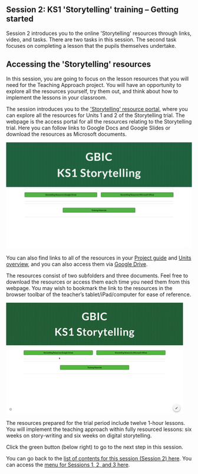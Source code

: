 ## Session 2: KS1 'Storytelling' training – Getting started
Session 2 introduces you to the online 'Storytelling' resources through links, video, and tasks. There are two tasks in this session. The second task focuses on completing a lesson that the pupils themselves undertake.

## Accessing the 'Storytelling' resources
In this session, you are going to focus on the lesson resources that you will need for the Teaching Approach project. You will have an opportunity to explore all the resources yourself, try them out, and think about how to implement the lessons in your classroom.

The session introduces you to the ['Storytelling' resource portal](http://ncce.io/KS1Storytelling), where you can explore all the resources for Units 1 and 2 of the Storytelling trial. The webpage is the access portal for all the resources relating to the Storytelling trial. Here you can follow links to Google Docs and Google Slides or download the resources as Microsoft documents.

![Modelling access webpage](images/ks1storytelling-Webpage.png)

You can also find links to all of the resources in your [Project guide](https://docs.google.com/document/d/1GCvtNeQWBAr_5M2xajIXmoqcHco7WPEtvMrsf-v4oGI/edit?usp=sharing) and [Units overview](ncce.io/glxPE8), and you can also access them via [Google Drive](ncce.io/l9Spga).

The resources consist of two subfolders and three documents. Feel free to download the resources or access them each time you need them from this webpage. You may wish to bookmark the link to the resources in the browser toolbar of the teacher’s tablet/iPad/computer for ease of reference. 

![Modelling access webpage](images/ks1storytelling-WebpageAccess.gif)

The resources prepared for the trial period include twelve 1-hour lessons. You will implement the teaching approach within fully resourced lessons: six weeks on story-writing and six weeks on digital storytelling.

Click the green button (below right) to go to the next step in this session.

You can go back to the [list of contents for this session (Session 2) here](https://projects.raspberrypi.org/en/projects/KS1StorytellingTraining_Session2_GBICi1b). 
You can access the [menu for Sessions 1, 2, and 3 here](https://projects.raspberrypi.org/en/pathways/ks1-storytellingtraining-gbici1b).
